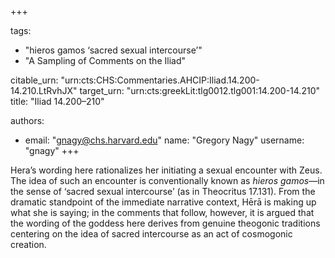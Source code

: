 +++

tags:
- "hieros gamos ‘sacred sexual intercourse’"
- "A Sampling of Comments on the Iliad"

citable_urn: "urn:cts:CHS:Commentaries.AHCIP:Iliad.14.200-14.210.LtRvhJX"
target_urn: "urn:cts:greekLit:tlg0012.tlg001:14.200-14.210"
title: "Iliad 14.200–210"

authors:
- email: "gnagy@chs.harvard.edu"
  name: "Gregory Nagy"
  username: "gnagy"
+++

<p>Hera’s wording here rationalizes her initiating a sexual encounter with Zeus. The idea of such an encounter is conventionally known as <em>hieros gamos</em>—in the sense of ‘sacred sexual intercourse’ (as in Theocritus 17.131). From the dramatic standpoint of the immediate narrative context, Hērā is making up what she is saying; in the comments that follow, however, it is argued that the wording of the goddess here derives from genuine theogonic traditions centering on the idea of sacred intercourse as an act of cosmogonic creation.</p>